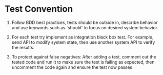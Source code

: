 # Test Convention

1. Follow BDD best practices, tests should be outside in, describe behavior and use keywords such as 'should' to focus on desired system behavior.

2. For each test try implement as integration black box test. For example, send API to modify system state, then use another system API to verify the results.

3. To protect against false negatives: After adding a test, comment out the tested code and run it to make sure the test is failing as expected, then uncomment the code again and ensure the test now passes
